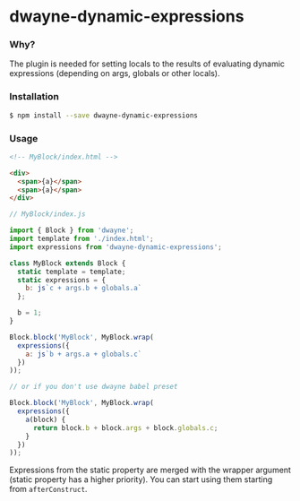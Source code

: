 # dwayne-dynamic-expressions

### Why?

The plugin is needed for setting locals to the results of evaluating
dynamic expressions (depending on args, globals or other locals).

### Installation

```bash
$ npm install --save dwayne-dynamic-expressions
```

### Usage

```html
<!-- MyBlock/index.html -->

<div>
  <span>{a}</span>
  <span>{a}</span>
</div>
```

```js
// MyBlock/index.js

import { Block } from 'dwayne';
import template from './index.html';
import expressions from 'dwayne-dynamic-expressions';

class MyBlock extends Block {
  static template = template;
  static expressions = {
    b: js`c + args.b + globals.a`
  };

  b = 1;
}

Block.block('MyBlock', MyBlock.wrap(
  expressions({
    a: js`b + args.a + globals.c`
  })
));

// or if you don't use dwayne babel preset

Block.block('MyBlock', MyBlock.wrap(
  expressions({
    a(block) {
      return block.b + block.args + block.globals.c;
    }
  })
));
```

Expressions from the static property are merged with the wrapper
argument (static property has a higher priority). You can start
using them starting from `afterConstruct`.
